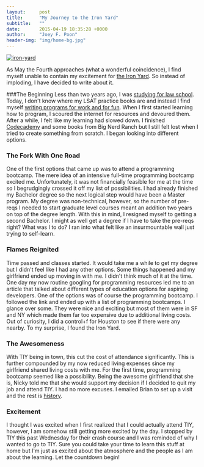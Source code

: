 ```yaml
---
layout:     post
title:      "My Journey to the Iron Yard"
subtitle:   ""
date:       2015-04-19 18:35:28 +0000
author:     "Joey F. Poon"
header-img: "img/home-bg.jpg"
---
```


<a href="{{ site.baseurl }}/img/tiy-austin.jpg"><img src="{{ site.baseurl }}/img/tiy-austin.jpg" alt="iron-yard" class="alignnone" ></a>

As May the Fourth approaches (what a wonderful coincidence), I find myself unable to contain my excitement for <a href="http://theironyard.com/courses/" >the Iron Yard</a>. So instead of imploding, I have decided to write about it.

###The Beginning
Less than two years ago, I was <a href="{{ site.baseurl }}/a-new-love/" >studying for law school</a>. Today, I don't know where my LSAT practice books are and instead I find myself <a href="{{ site.baseurl }}/everyone-should-learn-to-program/" >writing programs for work and for fun</a>. When I first started learning how to program, I scoured the internet for resources and devoured them. After a while, I felt like my learning had slowed down. I finished <a href="http://www.codecademy.com/learn" >Codecademy</a> and some books from Big Nerd Ranch but I still felt lost when I tried to create something from scratch. I began looking into different options.

<h3>The Fork With One Road</h3>
One of the first options that came up was to attend a programming bootcamp. The mere idea of an intensive full-time programming bootcamp excited me. Unfortunately, it was not financially feasible for me at the time so I begrudgingly crossed it off my list of possibilities. I had already finished my Bachelor degree so the next logical step would have been a Master program. My degree was non-technical, however, so the number of pre-reqs I needed to start graduate level courses meant an addition two years on top of the degree length. With this in mind, I resigned myself to getting a second Bachelor. I might as well get a degree if I have to take the pre-reqs right? What was I to do? I ran into what felt like an insurmountable wall just trying to self-learn.

<h3>Flames Reignited</h3>
Time passed and classes started. It would take me a while to get my degree but I didn't feel like I had any other options. Some things happened and my girlfriend ended up moving in with me. I didn't think much of it at the time. One day my now routine googling for programming resources led me to an article that talked about different types of education options for aspiring developers. One of the options was of course the programming bootcamp. I followed the link and ended up with a list of programming bootcamps. I glance over some. They were nice and exciting but most of them were in SF and NY which made them far too expensive due to additional living costs. Out of curiosity, I did a control+f for Houston to see if there were any nearby. To my surprise, I found the Iron Yard.

<h3>The Awesomeness</h3>
With TIY being in town, this cut the cost of attendance significantly. This is further compounded by my now reduced living expenses since my girlfriend shared living costs with me. For the first time, programming bootcamp seemed like a possibility. Being the awesome girlfriend that she is, Nicky told me that she would support my decision if I decided to quit my job and attend TIY. I had no more excuses. I emailed Brian to set up a visit and the rest is <a href="{{ site.baseurl }}/risky-proposition/">history</a>.

<h3>Excitement</h3>
I thought I was excited when I first realized that I could actually attend TIY, however, I am somehow still getting more excited by the day. I stopped by TIY this past Wednesday for their crash course and I was reminded of why I wanted to go to TIY. Sure you could take your time to learn this stuff at home but I'm just as excited about the atmosphere and the people as I am about the learning. Let the countdown begin!
